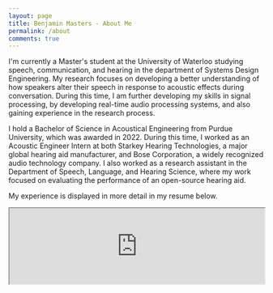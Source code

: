 ```yaml
---
layout: page
title: Benjamin Masters - About Me
permalink: /about
comments: true
---
```


<div class="row justify-content-between">
<div class="col-md-8 pr-5">

<p>I'm currently a Master's student at the University of Waterloo studying speech, communication, and hearing in the department of Systems Design Engineering. My research focuses on developing a better understanding of how speakers alter their speech in response to acoustic effects during conversation. During this time, I am further developing my skills in signal processing, by developing real-time audio processing systems, and also gaining experience in the research process.</p>

<p>I hold a Bachelor of Science in Acoustical Engineering from Purdue University, which was awarded in 2022. During this time, I worked as an Acoustic Engineer Intern at both Starkey Hearing Technologies, a major global hearing aid manufacturer, and Bose Corporation, a widely recognized audio technology company. I also worked as a research assistant in the Department of Speech, Language, and Hearing Science, where my work focused on evaluating the performance of an open-source hearing aid.</p>

<p>My experience is displayed in more detail in my resume below.</p>

<iframe id="resumeiframe" src="https://drive.google.com/file/d/1ilkbCXXVvA8BDGp_cSN1dH9yBsWg-mqm/preview" width="100%" allow="autoplay"></iframe>
    
<script>
    var frame = document.getElementById("resumeiframe");
    frame.onload = function()
    {
        frame.style.height = 
        frame.contentWindow.document.body.scrollHeight + 'px';
        frame.style.width  = 
        frame.contentWindow.document.body.scrollWidth+'px';
    }
</script>

</div>
</div>
